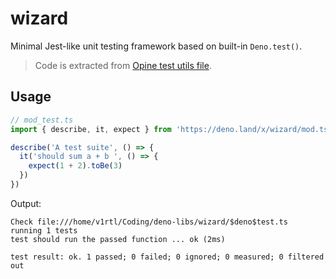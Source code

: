 # wizard

Minimal Jest-like unit testing framework based on built-in `Deno.test()`.

> Code is extracted from [Opine test utils file](https://github.com/asos-craigmorten/opine/blob/main/test/utils.ts).

## Usage

```ts
// mod_test.ts
import { describe, it, expect } from 'https://deno.land/x/wizard/mod.ts'

describe('A test suite', () => {
  it('should sum a + b ', () => {
    expect(1 + 2).toBe(3)
  })
})
```

Output:

```
Check file:///home/v1rtl/Coding/deno-libs/wizard/$deno$test.ts
running 1 tests
test should run the passed function ... ok (2ms)

test result: ok. 1 passed; 0 failed; 0 ignored; 0 measured; 0 filtered out
```

